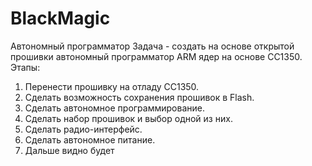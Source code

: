 # BlackMagic
Автономный программатор 
Задача - создать на основе открытой прошивки автономный программатор ARM ядер на основе CC1350.
Этапы:
1. Перенести прошивку на отладу CC1350.
2. Сделать возможность сохранения прошивок в Flash.
3. Сделать автономное программирование.
4. Сделать набор прошивок и выбор одной из них.
5. Сделать радио-интерфейс.
6. Сделать автономное питание.
7. Дальше видно будет

